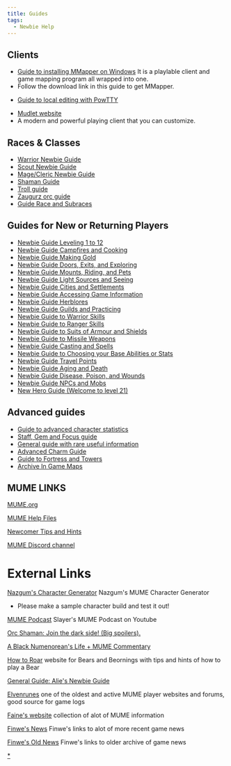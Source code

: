```yaml
---
title: Guides
tags:
  - Newbie Help
---
```

## Clients

- [Guide to installing MMapper on
  Windows](Guide_to_installing_MMapper_on_Windows "wikilink") It is a
  playlable client and game mapping program all wrapped into one.
- Follow the download link in this guide to get MMapper.

<!-- -->

- [Guide to local editing with
  PowTTY‎](Guide_to_local_editing_with_PowTTY‎ "wikilink")

<!-- -->

- [Mudlet website](https://www.mudlet.org/)
- A modern and powerful playing client that you can customize.

## Races & Classes

- [Warrior Newbie Guide](Warrior_Guide "wikilink")
- [Scout Newbie Guide](Scout_Guide "wikilink")
- [Mage/Cleric Newbie
  Guide](Alweon's_Versatile_Caster_Newbie_Guide "wikilink")
- [Shaman Guide](Shaman_Guide "wikilink")
- [Troll guide](Troll_guide "wikilink")
- [Zaugurz orc guide](Zaugurz_orc_guide "wikilink")
- [Guide Race and Subraces](Guide_Race_and_Subraces "wikilink")

## Guides for New or Returning Players

- [Newbie Guide Leveling 1 to
  12](Newbie_Guide_Leveling_1_to_12 "wikilink")
- [Newbie Guide Campfires and
  Cooking](Newbie_Guide_Campfires_and_Cooking "wikilink")
- [Newbie Guide Making Gold](Newbie_Guide_Making_Gold "wikilink")
- [Newbie Guide Doors, Exits, and
  Exploring](Newbie_Guide_Doors,_Exits,_and_Exploring "wikilink")
- [Newbie Guide Mounts, Riding, and
  Pets](Newbie_Guide_Mounts,_Riding,_and_Pets "wikilink")
- [Newbie Guide Light Sources and
  Seeing](Newbie_Guide_Light_Sources_and_Seeing "wikilink")
- [Newbie Guide Cities and
  Settlements](Newbie_Guide_Cities_and_Settlements "wikilink")
- [Newbie Guide Accessing Game
  Information](Newbie_Guide_Accessing_Game_Information "wikilink")
- [Newbie Guide Herblores](Newbie_Guide_Herblores "wikilink")
- [Newbie Guide Guilds and
  Practicing](Newbie_Guide_Guilds_and_Practicing "wikilink")
- [Newbie Guide to Warrior
  Skills](Newbie_Guide_to_Warrior_Skills "wikilink")
- [Newbie Guide to Ranger
  Skills](Newbie_Guide_to_Ranger_Skills "wikilink")
- [Newbie Guide to Suits of Armour and
  Shields](Newbie_Guide_to_Suits_of_Armour_and_Shields "wikilink")
- [Newbie Guide to Missile
  Weapons](Newbie_Guide_to_Missile_Weapons "wikilink")
- [Newbie Guide Casting and
  Spells](Newbie_Guide_Casting_and_Spells "wikilink")
- [Newbie Guide to Choosing your Base Abilities or
  Stats](Newbie_Guide_to_Choosing_your_Base_Abilities_or_Stats "wikilink")
- [Newbie Guide Travel Points](Newbie_Guide_Travel_Points "wikilink")
- [Newbie Guide Aging and
  Death](Newbie_Guide_Aging_and_Death "wikilink")
- [Newbie Guide Disease, Poison, and
  Wounds](Newbie_Guide_Disease,_Poison,_and_Wounds "wikilink")
- [Newbie Guide NPCs and Mobs](Newbie_Guide_NPCs_and_Mobs "wikilink")
- [New Hero Guide (Welcome to level
  21)](New_Hero_Guide_(Welcome_to_level_21) "wikilink")

## Advanced guides

- [Guide to advanced character
  statistics](Guide_to_advanced_character_statistics "wikilink")
- [Staff, Gem and Focus guide](Staff,_Gem_and_Focus_guide "wikilink")
- [General guide with rare useful
  information](General_guide_with_rare_useful_information "wikilink")
- [Advanced Charm Guide](Advanced_Charm_Guide "wikilink")
- [Guide to Fortress and
  Towers](Guide_to_Fortress_and_Towers "wikilink")
- [Archive In Game Maps](Archive_In_Game_Maps "wikilink")

## MUME LINKS

[MUME.org](https://mume.org/)

[MUME Help Files](https://mume.org/help/help_index)

[Newcomer Tips and Hints](https://mume.org/resources/newcomers)

[MUME Discord channel](https://discord.gg/TkTTPNMf)

# External Links

[Nazgum's Character Generator](https://mume.nazgum.com/) Nazgum's MUME
Character Generator

- Please make a sample character build and test it out!

[MUME Podcast](https://www.youtube.com/@Radagastthe1st) Slayer's MUME
Podcast on Youtube

[Orc Shaman: Join the dark side! (Big
spoilers).](https://docs.google.com/document/d/1NV_Nnk8xZsaydjwmKCTVNWlZ4qRJdBFitzdn4-pH89U/edit#)

[A Black Numenorean's Life + MUME
Commentary](https://www.youtube.com/watch?v=fzRrtL0tBIA)

[How to Roar](http://mume.digitar.ee/) website for Bears and Beornings
with tips and hints of how to play a Bear

[General Guide: Alie's Newbie
Guide](http://web.archive.org/web/20050408063716/http://elvenrunes.com/alie/index.htm)

[Elvenrunes](https://www.elvenrunes.com/) one of the oldest and active
MUME player websites and forums, good source for game logs

[Faine's website](http://faine.epizy.com/?i=2) collection of alot of
MUME information

[Finwe's
News](https://sites.google.com/view/mume-maps-zmud-zmapper-cmud/mume-news-searchable-archive)
Finwe's links to alot of more recent game news

[Finwe's Old
News](https://sites.google.com/view/mume-maps-zmud-zmapper-cmud/mume-old-game-news-archive)
Finwe's links to older archive of game news

[\*](Category:Guides "wikilink") 